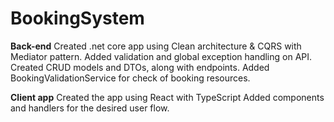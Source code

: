 # BookingSystem

**Back-end**
Created .net core app using Clean architecture & CQRS with Mediator pattern.
Added validation and global exception handling on API.
Created CRUD models and DTOs, along with endpoints.
Added BookingValidationService for check of booking resources.

**Client app**
Created the app using React with TypeScript
Added components and handlers for the desired user flow.
